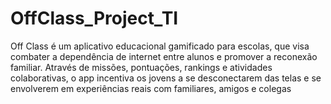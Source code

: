 # OffClass_Project_TI
Off Class é um aplicativo educacional gamificado para escolas, que visa combater a dependência de internet entre alunos e promover a reconexão familiar. Através de missões, pontuações, rankings e atividades colaborativas, o app incentiva os jovens a se desconectarem das telas e se envolverem em experiências reais com familiares, amigos e colegas

